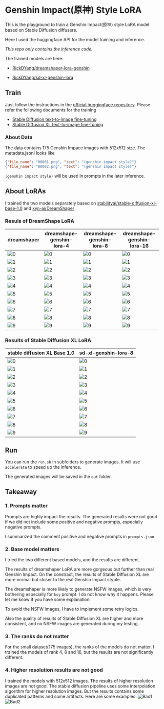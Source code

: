 # Genshin Impact(原神) Style LoRA
This is the playground to train a Genshin Impact(原神) style LoRA model based on Stable Diffusion diffusers.

Here I used the huggingface API for the model training and inference.

*This repo only contains the inference code.*

The trained models are here:

- [RickDYang/dreamshaper-lora-genshin](https://huggingface.co/RickDYang/dreamshaper-lora-genshin)

- [RickDYang/sd-xl-genshin-lora](https://huggingface.co/RickDYang/sd-xl-genshin-lora)

## Train

Just follow the instructions in the [official huggingface repository](https://github.com/huggingface/diffusers).
Please refer the following documents for the training

- [Stable Diffusion text-to-image fine-tuning](https://github.com/huggingface/diffusers/blob/main/examples/text_to_image/README.md)
- [Stable Diffusion XL text-to-image fine-tuning](https://github.com/huggingface/diffusers/blob/main/examples/text_to_image/README_sdxl.md)

### About Data
The data contains 175 Genshin Impace images with 512x512 size. The metadata.jsonl looks like
```json
{"file_name": "00001.png", "text": "(genshin impact style)"}
{"file_name": "00002.png", "text": "(genshin impact style)"}
```

`(genshin impact style)` will be used in prompts in the later inference.

## About LoRAs

 I trained the two models separately based on [stabilityai/stable-diffusion-xl-base-1.0](https://huggingface.co/stabilityai/stable-diffusion-xl-base-1.0) and [xyn-ai/DreamShaper](https://huggingface.co/xyn-ai/DreamShaper)

### Resuls of DreamShape LoRA
| dreamshaper | dreamshape-genshin-lora-4 | dreamshape-genshin-lora-8 | dreamshape-genshin-lora-16 |
|-|-|-|-|
| ![0](./dreamshaper/img/r00-0000.png)| ![0](./dreamshaper/img/r04-0000.png) | ![0](./dreamshaper/img/r08-0000.png) | ![0](./dreamshaper/img/r16-0000.png) |
| ![1](./dreamshaper/img/r00-0001.png)| ![1](./dreamshaper/img/r04-0001.png) | ![1](./dreamshaper/img/r08-0001.png) | ![1](./dreamshaper/img/r16-0001.png) |
| ![2](./dreamshaper/img/r00-0002.png)| ![2](./dreamshaper/img/r04-0002.png) | ![2](./dreamshaper/img/r08-0002.png) | ![2](./dreamshaper/img/r16-0002.png) |
| ![3](./dreamshaper/img/r00-0003.png)| ![3](./dreamshaper/img/r04-0003.png) | ![3](./dreamshaper/img/r08-0003.png) | ![3](./dreamshaper/img/r16-0003.png) |
| ![4](./dreamshaper/img/r00-0004.png)| ![4](./dreamshaper/img/r04-0004.png) | ![4](./dreamshaper/img/r08-0004.png) | ![4](./dreamshaper/img/r16-0004.png) |
| ![5](./dreamshaper/img/r00-0005.png)| ![5](./dreamshaper/img/r04-0005.png) | ![5](./dreamshaper/img/r08-0005.png) | ![5](./dreamshaper/img/r16-0005.png) |
| ![6](./dreamshaper/img/r00-0006.png)| ![6](./dreamshaper/img/r04-0006.png) | ![6](./dreamshaper/img/r08-0006.png) | ![6](./dreamshaper/img/r16-0006.png) |
| ![7](./dreamshaper/img/r00-0007.png)| ![7](./dreamshaper/img/r04-0007.png) | ![7](./dreamshaper/img/r08-0007.png) | ![7](./dreamshaper/img/r16-0007.png) |
| ![8](./dreamshaper/img/r00-0008.png)| ![8](./dreamshaper/img/r04-0008.png) | ![8](./dreamshaper/img/r08-0008.png) | ![8](./dreamshaper/img/r16-0008.png) |
| ![9](./dreamshaper/img/r00-0009.png)| ![9](./dreamshaper/img/r04-0009.png) | ![9](./dreamshaper/img/r08-0009.png) | ![9](./dreamshaper/img/r16-0009.png) |

### Results of Stable Diffusion XL LoRA
| stable diffusion XL Base 1.0 | sd-xl-genshin-lora-8 |
|-|-|
| ![0](./sd_xl/img/r00-0000.png)| ![0](.//sd_xl/img/r04-0000.png) |
| ![1](./sd_xl/img/r00-0001.png)| ![1](.//sd_xl/img/r04-0001.png) |
| ![2](./sd_xl/img/r00-0002.png)| ![2](.//sd_xl/img/r04-0002.png) |
| ![3](./sd_xl/img/r00-0003.png)| ![3](.//sd_xl/img/r04-0003.png) |
| ![4](./sd_xl/img/r00-0004.png)| ![4](.//sd_xl/img/r04-0004.png) |
| ![5](./sd_xl/img/r00-0005.png)| ![5](.//sd_xl/img/r04-0005.png) |
| ![6](./sd_xl/img/r00-0006.png)| ![6](.//sd_xl/img/r04-0006.png) |
| ![7](./sd_xl/img/r00-0007.png)| ![7](.//sd_xl/img/r04-0007.png) |
| ![8](./sd_xl/img/r00-0008.png)| ![8](.//sd_xl/img/r04-0008.png) |
| ![9](./sd_xl/img/r00-0009.png)| ![9](.//sd_xl/img/r04-0009.png) |


## Run

You can run the `run.sh` in subfolders to generate images. It will use `accelerate` to speed up the inference.

The generated images will be saved in the `out` folder.


## Takeaway

### 1. Prompts matter

Prompts are highly impact the results. The generated results were not good if we did not include some positive and negative prompts, especially negative prompts.

I summarized the comment positive and negative prompts in `prompts.json`.

### 2. Base model matters

I tried the two different based models, and the results are different.

The results of dreamshaper LoRA are more gorgeous but further than real Genshin Impact. On the constract, the results of Stable Diffusion XL are more normal but closer to the real Genshin Impact styple. 

The dreamshaper is more likely to generate NSFW images, which is very bothering especially for `boy` prompt. I do not know why it happens. Please let me know if you have some explanation.

To avoid the NSFW images, I have to implement some retry logics.

Also the quality of results of Stable Diffusion XL are higher and more consistent, and no NSFW images are generated during my testing.

### 3. The ranks do not matter

For the small dataset(175 images), the ranks of the models do not matter. I trained the models of rank 4, 8 and 16, but the results are not significantly different.


### 4. Higher resolution results are not good

I trained the models with 512x512 images. The results of higher resolution images are not good. The stable diffusion pipeline uses some interpolation algorithm for higher resolution images. But the results contains some duplicated patterns and some artifacts. Here are some examples:
![Bad1](./sd_xl/img/1200x1600-01.png) ![Bad2](./sd_xl/img/1200x1600-02.png)
